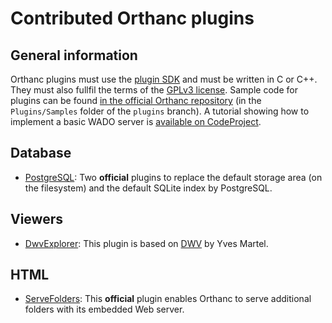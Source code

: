 # Contributed Orthanc plugins

## General information

Orthanc plugins must use the [plugin SDK](https://code.google.com/p/orthanc/source/browse/Plugins/Include/OrthancCPlugin.h) and must be written in C or C++. They must also fullfil the terms of the [GPLv3 license](http://www.gnu.org/licenses/quick-guide-gplv3.en.html). Sample code for plugins can be found [in the official Orthanc repository](https://code.google.com/p/orthanc/source/browse/?name=default#hg%2FPlugins%2FSamples) (in the `Plugins/Samples` folder of the `plugins` branch). A tutorial showing how to implement a basic WADO server is [available on CodeProject](http://codeproject.com/Articles/797118/Implementing-a-WADO-Server-using-Orthanc).

## Database

* [PostgreSQL](https://code.google.com/p/orthanc-postgresql/): Two **official** plugins to replace the default storage area (on the filesystem) and the default SQLite index by PostgreSQL.

## Viewers

* [DwvExplorer](https://github.com/ivmartel/DwvExplorer): This plugin is based on [DWV](https://github.com/ivmartel/dwv/wiki) by Yves Martel.

## HTML

* [ServeFolders](https://code.google.com/p/orthanc/source/browse/?name=default#hg%2FPlugins%2FSamples%2FServeFolders): This **official** plugin enables Orthanc to serve additional folders with its embedded Web server.
